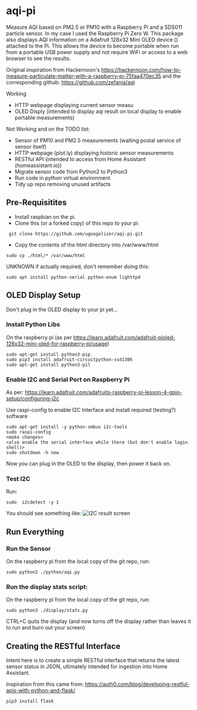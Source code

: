 # aqi-pi
Measure AQI based on PM2.5 or PM10 with a Raspberry Pi and a SDS011 particle sensor.  In my case I used the Raspberry Pi Zero W.
This package also  displays AQI information on a Adafruit 128x32 Mini OLED device () attached to the Pi. This allows the device to become portable when run from a portable USB power supply and not require WiFi or access to a web browser to see the results.

Original inspiration from Hackernoon's https://hackernoon.com/how-to-measure-particulate-matter-with-a-raspberry-pi-75faa470ec35 and the corresponding github: https://github.com/zefanja/aqi

Working
* HTTP webpage displaying current sensor measu
* OLED Disply (intended to display aqi result on local display to enable portable measurements)

Not Working and on the TODO list: 
* Sensor of PM10 and PM2.5 measurements (waiting postal service of sensor itself)
* HTTP webpage (plot.ly) displaying historic sensor measurements
* RESTful API (intended to access from Home Assistant (homeassistant.io))
* Migrate sensor code from Python2 to Python3
* Run code in python virtual environment
* Tidy up repo removing unused artifacts



## Pre-Requisitites

* Install raspbian on the pi.
* Clone this (or a forked copy) of this repo to your pi: 
```
 git clone https://github.com/ugoogalizer/aqi-pi.git
```
* Copy the contents of the html directory into /var/www/html
```
sudo cp ./html/* /var/www/html
````
UNKNOWN if actually required, don't remember doing this: 
```
sudo apt install python-serial python-enum lighttpd
```

## OLED Display Setup

Don't plug in the OLED display to your pi yet...

### Install Python Libs
On the raspberry pi (as per https://learn.adafruit.com/adafruit-pioled-128x32-mini-oled-for-raspberry-pi/usage)
```
sudo apt-get install python3-pip
sudo pip3 install adafruit-circuitpython-ssd1306
sudo apt-get install python3-pil
```

### Enable I2C and Serial Port on Raspberry Pi
As per: https://learn.adafruit.com/adafruits-raspberry-pi-lesson-4-gpio-setup/configuring-i2c

Use raspi-config to enable I2C Interface and install required (testing?) software

```
sudo apt-get install -y python-smbus i2c-tools
sudo raspi-config
<make changes>
<also enable the serial interface while there (but don't enable login shell)>
sudo shutdown -h now
```

Now you can plug in the OLED to the display, then power it back on.

### Test I2C

Run: 
```
sudo  i2cdetect -y 1
```
You should see something like: 
![I2C result screen](https://cdn-learn.adafruit.com/assets/assets/000/074/057/medium800/adafruit_products_i2c.png?1554480832)

## Run Everything

### Run the Sensor

On the raspberry pi from the local copy of the git repo, run: 

```
sudo python2 ./python/aqi.py
```

### Run the display stats script: 

On the raspberry pi from the local copy of the git repo, run: 
```
sudo python3 ./display/stats.py
```
CTRL+C quits the display (and now turns off the display rather than leaves it to run and burn out your screen)

## Creating the RESTful Interface

Intent here is to create a simple RESTful interface that returns the latest sensor status in JSON, ultimately intended for ingestion into Home Assistant.

Inspiration from this came from: https://auth0.com/blog/developing-restful-apis-with-python-and-flask/

```
pip3 install flask
```
